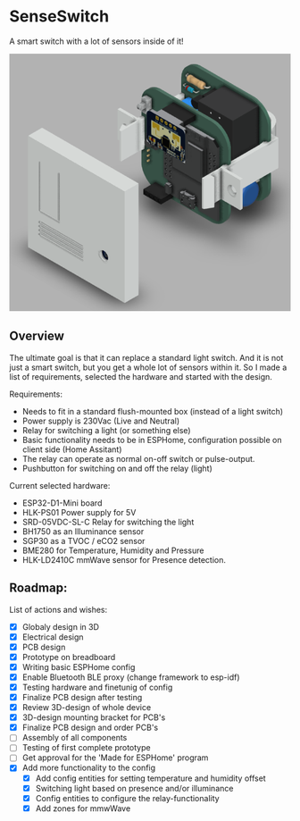 # SenseSwitch
A smart switch with a lot of sensors inside of it!

![Alt text](https://github.com/EenerNL/SenseSwitch/blob/824df799aed78f401938bf037afd985649354855/3D%20design/Fusion_assembly_1.PNG "SenseSwitch 3D design")

## Overview
The ultimate goal is that it can replace a standard light switch. And it is not just a smart switch, but you get a whole lot of sensors within it.
So I made a list of requirements, selected the hardware and started with the design.

Requirements:
- Needs to fit in a standard flush-mounted box (instead of a light switch)
- Power supply is 230Vac (Live and Neutral)
- Relay for switching a light (or something else)
- Basic functionality needs to be in ESPHome, configuration possible on client side (Home Assitant)
- The relay can operate as normal on-off switch or pulse-output.
- Pushbutton for switching on and off the relay (light)

Current selected hardware:
- ESP32-D1-Mini board
- HLK-PS01 Power supply for 5V
- SRD-05VDC-SL-C Relay for switching the light
- BH1750 as an Illuminance sensor
- SGP30 as a TVOC / eCO2 sensor
- BME280 for Temperature, Humidity and Pressure
- HLK-LD2410C mmWave sensor for Presence detection.


## Roadmap:
List of actions and wishes:

- [x] Globaly design in 3D
- [x] Electrical design
- [x] PCB design
- [x] Prototype on breadboard
- [x] Writing basic ESPHome config
- [x] Enable Bluetooth BLE proxy (change framework to esp-idf)
- [x] Testing hardware and finetunig of config
- [x] Finalize PCB design after testing
- [x] Review 3D-design of whole device
- [x] 3D-design mounting bracket for PCB's
- [x] Finalize PCB design and order PCB's
- [ ] Assembly of all components
- [ ] Testing of first complete prototype
- [ ] Get approval for the 'Made for ESPHome' program
- [x] Add more functionality to the config
    - [x] Add config entities for setting temperature and humidity offset
    - [x] Switching light based on presence and/or illuminance
    - [x] Config entities to configure the relay-functionality
    - [x] Add zones for mmwWave
